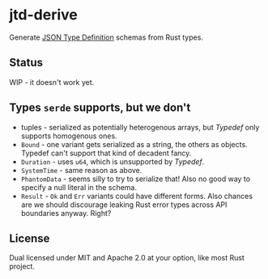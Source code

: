 # jtd-derive

Generate [JSON Type Definition](https://jsontypedef.com/) schemas from Rust
types.

## Status

WIP - it doesn't work yet.

## Types `serde` supports, but we don't

- tuples - serialized as potentially heterogenous arrays, but _Typedef_ only
  supports homogenous ones.
- `Bound` - one variant gets serialized as a string, the others as objects.
  Typedef can't support that kind of decadent fancy.
- `Duration` - uses `u64`, which is unsupported by _Typedef_.
- `SystemTime` - same reason as above.
- `PhantomData` - seems silly to try to serialize that! Also no good way to
  specify a null literal in the schema.
- `Result` - `Ok` and `Err` variants could have different forms. Also chances
  are we should discourage leaking Rust error types across API boundaries
  anyway. Right?

## License

Dual licensed under MIT and Apache 2.0 at your option, like most Rust project.
